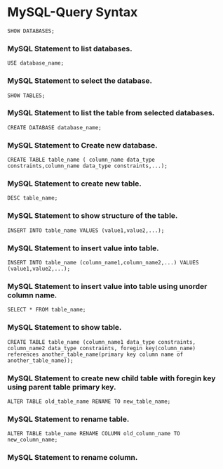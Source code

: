# MySQL-Query Syntax

```syntax
SHOW DATABASES;
```

### MySQL Statement to list databases.

```syntax
USE database_name;
```

### MySQL Statement to select the database.

```syntax
SHOW TABLES;
```

### MySQL Statement to list the table from selected databases.

```syntax
CREATE DATABASE database_name;
```

### MySQL Statement to Create new database.

```syntax
CREATE TABLE table_name ( column_name data_type constraints,column_name data_type constraints,...);
```

### MySQL Statement to create new table.

```syntax
DESC table_name;
```

### MySQL Statement to show structure of the table.

```syntax
INSERT INTO table_name VALUES (value1,value2,...);
```

### MySQL Statement to insert value into table.

```syntax
INSERT INTO table_name (column_name1,column_name2,...) VALUES (value1,value2,...);
```

### MySQL Statement to insert value into table using unorder column name.

```syntax
SELECT * FROM table_name;
```

### MySQL Statement to show table.

```syntax
CREATE TABLE table_name (column_name1 data_type constraints, column_name2 data_type constraints, foregin key(column_name) references another_table_name(primary key column name of another_table_name));
```

### MySQL Statement to create new child table with foregin key using parent table primary key.

```syntax
ALTER TABLE old_table_name RENAME TO new_table_name;
```

### MySQL Statement to rename table.

```syntax
ALTER TABLE table_name RENAME COLUMN old_column_name TO new_column_name;
```

### MySQL Statement to rename column.

